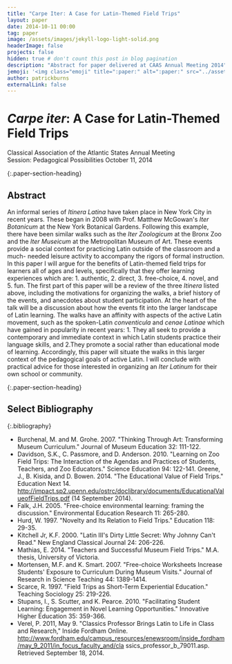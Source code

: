 ```yaml
---
title: "Carpe Iter: A Case for Latin-Themed Field Trips"
layout: paper
date: 2014-10-11 00:00
tag: paper
image: /assets/images/jekyll-logo-light-solid.png
headerImage: false
projects: false
hidden: true # don't count this post in blog pagination
description: "Abstract for paper delivered at CAAS Annual Meeting 2014"
jemoji: '<img class="emoji" title=":paper:" alt=":paper:" src="../assets/images/paper-icon.png" height="20" width="20" align="absmiddle">'
author: patrickburns
externalLink: false
---
```


# *Carpe iter*: A Case for Latin-Themed Field Trips
Classical Association of the Atlantic States Annual Meeting  
Session: Pedagogical Possibilities
October 11, 2014

{:.paper-section-heading}
## Abstract 
An informal series of *Itinera Latina* have taken place in New York City in recent years. These began in 2008 with Prof. Matthew McGowan's *Iter Botanicum* at the New York Botanical Gardens. Following this example, there have been similar walks such as the *Iter Zoologicum* at the Bronx Zoo and the *Iter Museicum* at the Metropolitan Museum of Art. These events provide a social context for practicing Latin outside of the classroom and a much- needed leisure activity to accompany the rigors of formal instruction. In this paper I will argue for the benefits of Latin-themed field trips for learners all of ages and levels, specifically that they offer learning experiences which are: 1. authentic, 2. direct, 3. free-choice, 4. novel, and 5. fun. The first part of this paper will be a review of the three *Itinera* listed above, including the motivations for organizing the walks, a brief history of the events, and anecdotes about student participation. At the heart of the talk will be a discussion about how the events fit into the larger landscape of Latin learning. The walks have an affinity with aspects of the active Latin movement, such as the spoken-Latin *conventicula* and *cenae Latinae* which have gained in popularity in recent years: 1. They all seek to provide a contemporary and immediate context in which Latin students practice their language skills, and 2.They promote a social rather than educational mode of learning. Accordingly, this paper will situate the walks in this larger context of the pedagogical goals of active Latin. I will conclude with practical advice for those interested in organizing an *Iter Latinum* for their own school or community. 

{:.paper-section-heading}
## Select Bibliography

{:.bibliography}
- Burchenal, M. and M. Grohe. 2007. "Thinking Through Art: Transforming Museum Curriculum." Journal of Museum Education 32: 111-122.
- Davidson, S.K., C. Passmore, and D. Anderson. 2010. "Learning on Zoo Field Trips: The Interaction of the Agendas and Practices of Students, Teachers, and Zoo Educators." Science Education 94: 122-141. Greene, J., B. Kisida, and D. Bowen. 2014. "The Educational Value of Field Trips." Education Next 14. http://impact.sp2.upenn.edu/ostrc/doclibrary/documents/EducationalValueofFieldTrips.pdf (14 September 
2014).
- Falk, J.H. 2005. "Free-choice environmental learning: framing the discussion." Environmental Education Research 11: 265-280.
- Hurd, W. 1997. "Novelty and Its Relation to Field Trips." Education 118: 29-35.
- Kitchell Jr, K.F. 2000. "Latin III's Dirty Little Secret: Why Johnny Can't Read." New England Classical Journal 
24: 206-226.
- Mathias, E. 2014. "Teachers and Successful Museum Field Trips." M.A. thesis, University of Victoria.
- Mortensen, M.F. and K. Smart. 2007. "Free-choice Worksheets Increase Students' Exposure to Curriculum During Museum Visits." Journal of Research in Science Teaching 44: 1389-1414.
- Scarce, R. 1997. "Field Trips as Short-Term Experiential Education." Teaching Sociology 25: 219-226.
- Stupans, I., S. Scutter, and K. Pearce. 2010. "Facilitating Student Learning: Engagement in Novel Learning Opportunities." Innovative Higher Education 35: 359-366.
- Verel, P. 2011, May 9. "Classics Professor Brings Latin to Life in Class and Research," Inside Fordham Online. http://www.fordham.edu/campus_resources/enewsroom/inside_fordham/may_9_2011/in_focus_faculty_and/cla ssics_professor_b_79011.asp. Retrieved September 18, 2014.
